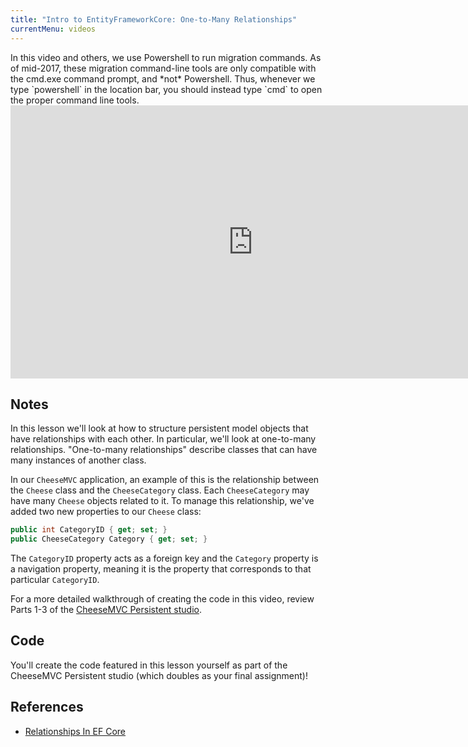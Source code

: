 ```yaml
---
title: "Intro to EntityFrameworkCore: One-to-Many Relationships"
currentMenu: videos
---
```


<aside class="aside-warning" markdown="1">
In this video and others, we use Powershell to run migration commands. As of mid-2017, these migration command-line tools are only compatible with the cmd.exe command prompt, and *not* Powershell. Thus, whenever we type `powershell` in the location bar, you should instead type `cmd` to open the proper command line tools.
</aside>

<div class="youtube-wrapper"><iframe width="776" height="437" src="https://www.youtube-nocookie.com/embed/bFbb8Wetq2o?rel=0" frameborder="0" allowfullscreen></iframe></div>

## Notes

In this lesson we'll look at how to structure persistent model objects that have relationships with each other. In particular, we'll look at one-to-many relationships. "One-to-many relationships" describe classes that can have many instances of another class.

In our `CheeseMVC` application, an example of this is the relationship between the `Cheese` class and the `CheeseCategory` class. Each `CheeseCategory` may have many `Cheese` objects related to it. To manage this relationship, we've added two new properties to our `Cheese` class:

```csharp
public int CategoryID { get; set; }
public CheeseCategory Category { get; set; }
```

The `CategoryID` property acts as a foreign key and the `Category` property is a navigation property, meaning it is the property that corresponds to that particular `CategoryID`.

For a more detailed walkthrough of creating the code in this video, review Parts 1-3 of the [CheeseMVC Persistent studio](http://education.launchcode.org/skills-back-end-csharp/studios/cheese-mvc-persistent/).

## Code

You'll create the code featured in this lesson yourself as part of the CheeseMVC Persistent studio (which doubles as your final assignment)!

## References

- [Relationships In EF Core](https://docs.microsoft.com/en-us/ef/core/modeling/relationships)
